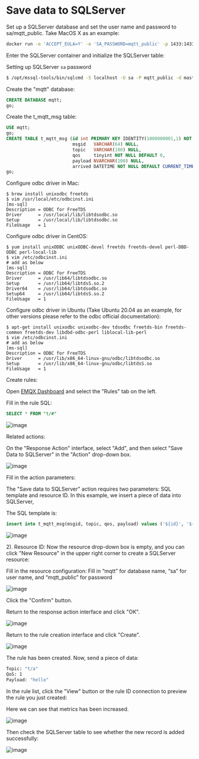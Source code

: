 # Save data to SQLServer

Set up a SQLServer database and set the user name and password to sa/mqtt_public. Take MacOS X as an example:

```bash
docker run -e 'ACCEPT_EULA=Y' -e 'SA_PASSWORD=mqtt_public' -p 1433:1433 -d mcr.microsoft.com/mssql/server:2017-latest
```

Enter the SQLServer container and initialize the SQLServer table:

Setting up SQLServer `sa` password
```bash
$ /opt/mssql-tools/bin/sqlcmd -S localhost -U sa -P mqtt_public -d master
```

Create the "mqtt" database:
```sql
CREATE DATABASE mqtt;
go;
```
Create the t_mqtt_msg table:

```sql
USE mqtt;
go;
CREATE TABLE t_mqtt_msg (id int PRIMARY KEY IDENTITY(1000000001,1) NOT NULL,
                         msgid   VARCHAR(64) NULL,
                         topic   VARCHAR(100) NULL,
                         qos     tinyint NOT NULL DEFAULT 0,
                         payload NVARCHAR(100) NULL,
                         arrived DATETIME NOT NULL DEFAULT CURRENT_TIMESTAMP);
go;
```

Configure odbc driver in Mac:
```
$ brew install unixodbc freetds
$ vim /usr/local/etc/odbcinst.ini
[ms-sql]
Description = ODBC for FreeTDS
Driver      = /usr/local/lib/libtdsodbc.so
Setup       = /usr/local/lib/libtdsodbc.so
FileUsage   = 1
```

Configure odbc driver in CentOS:
```
$ yum install unixODBC unixODBC-devel freetds freetds-devel perl-DBD-ODBC perl-local-lib
$ vim /etc/odbcinst.ini
# add as below
[ms-sql]
Description = ODBC for FreeTDS
Driver      = /usr/lib64/libtdsodbc.so
Setup       = /usr/lib64/libtdsS.so.2
Driver64    = /usr/lib64/libtdsodbc.so
Setup64     = /usr/lib64/libtdsS.so.2
FileUsage   = 1
```

Configure odbc driver in Ubuntu (Take Ubuntu 20.04 as an example, for other versions please refer to the odbc official documentation):

```
$ apt-get install unixodbc unixodbc-dev tdsodbc freetds-bin freetds-common freetds-dev libdbd-odbc-perl liblocal-lib-perl
$ vim /etc/odbcinst.ini
# add as below
[ms-sql]
Description = ODBC for FreeTDS
Driver      = /usr/lib/x86_64-linux-gnu/odbc/libtdsodbc.so
Setup       = /usr/lib/x86_64-linux-gnu/odbc/libtdsS.so
FileUsage   = 1
```

Create rules:

Open [EMQX Dashboard](http://127.0.0.1:18083/#/rules) and select the "Rules" tab on the left.

Fill in the rule SQL:

```sql
SELECT * FROM "t/#"
```

![image](./assets/rule-engine/sqlserver1.png)

Related actions:

On the "Response Action" interface, select "Add", and then select "Save Data to SQLServer" in the "Action" drop-down box.

![image](./assets/rule-engine/sqlserver2.png)

Fill in the action parameters:

The "Save data to SQLServer" action requires two parameters: SQL template and resource ID. In this example, we insert a piece of data into SQLServer, 

The SQL template is:

```sql
insert into t_mqtt_msg(msgid, topic, qos, payload) values ('${id}', '${topic}', ${qos}, '${payload}')
```

![image](./assets/rule-engine/sqlserver3.png)

2). Resource ID: Now the resource drop-down box is empty, and you can click "New Resource" in the upper right corner to create a SQLServer resource:

Fill in the resource configuration:
Fill in “mqtt” for database name, “sa” for user name, and “mqtt_public” for password

![image](./assets/rule-engine/sqlserver4.png)

Click the "Confirm" button.

Return to the response action interface and click "OK".

![image](./assets/rule-engine/sqlserver5.png)

Return to the rule creation interface and click "Create".

![image](./assets/rule-engine/sqlserver6.png)

The rule has been created. Now, send a piece of data:

```bash
Topic: "t/a"
QoS: 1
Payload: "hello"
```

In the rule list, click the "View" button or the rule ID connection to preview the rule you just created:</br>

Here we can see that metrics has been increased.

![image](./assets/rule-engine/sqlserver7.png)

Then check the SQLServer table to see whether the new record is added successfully:

![image](./assets/rule-engine/sqlserver8.png)

